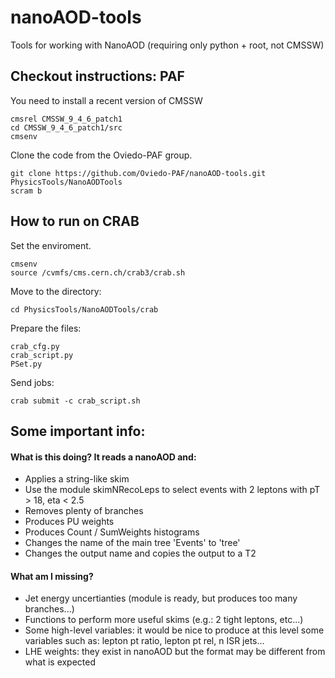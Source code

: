 # nanoAOD-tools
Tools for working with NanoAOD (requiring only python + root, not CMSSW)

## Checkout instructions: PAF

You need to install a recent version of CMSSW

    cmsrel CMSSW_9_4_6_patch1
    cd CMSSW_9_4_6_patch1/src
    cmsenv

Clone the code from the Oviedo-PAF group.

    git clone https://github.com/Oviedo-PAF/nanoAOD-tools.git PhysicsTools/NanoAODTools
    scram b


## How to run on CRAB

Set the enviroment.

    cmsenv
    source /cvmfs/cms.cern.ch/crab3/crab.sh

Move to the directory:
 
    cd PhysicsTools/NanoAODTools/crab

Prepare the files: 

    crab_cfg.py
    crab_script.py
    PSet.py

Send jobs:

    crab submit -c crab_script.sh


## Some important info:

#### What is this doing? It reads a nanoAOD and:
- Applies a string-like skim
- Use the module skimNRecoLeps to select events with 2 leptons with pT > 18, eta < 2.5
- Removes plenty of branches
- Produces PU weights
- Produces Count / SumWeights histograms
- Changes the name of the main tree 'Events' to 'tree'
- Changes the output name and copies the output to a T2

#### What am I missing?
- Jet energy uncertianties (module is ready, but produces too many branches...)
- Functions to perform more useful skims (e.g.: 2 tight leptons, etc...)
- Some high-level variables: it would be nice to produce at this level some variables such as:
     lepton pt ratio, lepton pt rel, n ISR jets...
- LHE weights: they exist in nanoAOD but the format may be different from what is expected
